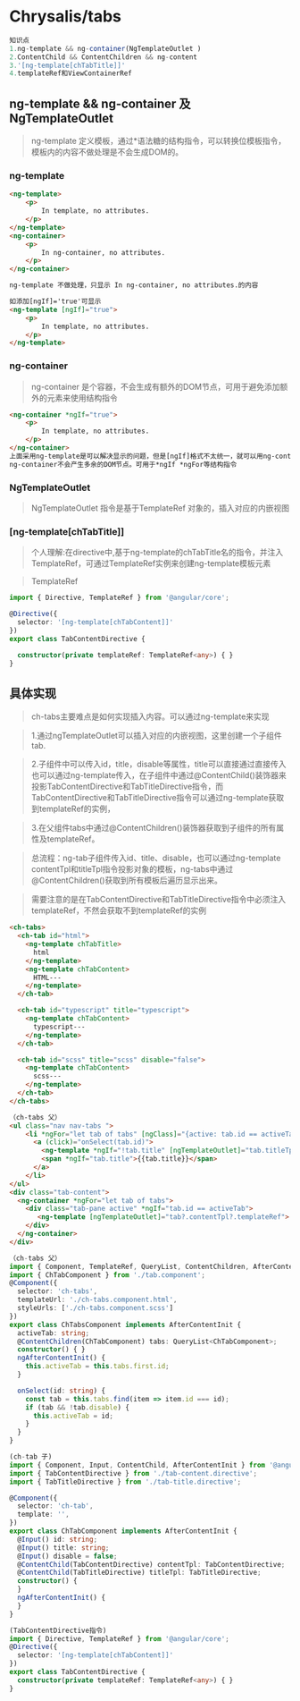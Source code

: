 # Chrysalis/tabs

```typescript
知识点
1.ng-template && ng-container(NgTemplateOutlet )
2.ContentChild && ContentChildren && ng-content
3.'[ng-template[chTabTitle]]'
4.templateRef和ViewContainerRef
```
## ng-template && ng-container 及 NgTemplateOutlet
> ng-template 定义模板，通过*语法糖的结构指令，可以转换位模板指令，模板内的内容不做处理是不会生成DOM的。

### ng-template
```html
<ng-template>
    <p>
        In template, no attributes.
    </p>
</ng-template>
<ng-container>
    <p>
        In ng-container, no attributes.
    </p>
</ng-container>

ng-template 不做处理，只显示 In ng-container, no attributes.的内容

如添加[ngIf]='true'可显示
<ng-template [ngIf]="true">
    <p>
        In template, no attributes.
    </p>
</ng-template>
```
### ng-container
> ng-container 是个容器，不会生成有额外的DOM节点，可用于避免添加额外的元素来使用结构指令

```html
<ng-container *ngIf="true">
    <p>
        In template, no attributes.
    </p>
</ng-container>
上面采用ng-template是可以解决显示的问题，但是[ngIf]格式不太统一，就可以用ng-container
ng-container不会产生多余的DOM节点。可用于*ngIf *ngFor等结构指令
```

### NgTemplateOutlet
> NgTemplateOutlet 指令是基于TemplateRef 对象的，插入对应的内嵌视图


### [ng-template[chTabTitle]]
> 个人理解:在directive中,基于ng-template的chTabTitle名的指令，并注入TemplateRef，可通过TemplateRef实例来创建ng-template模板元素

>TemplateRef

```typescript
import { Directive, TemplateRef } from '@angular/core';

@Directive({
  selector: '[ng-template[chTabContent]]'
})
export class TabContentDirective {

  constructor(private templateRef: TemplateRef<any>) { }
}
```



## 具体实现
> ch-tabs主要难点是如何实现插入内容。可以通过ng-template来实现

>1.通过ngTemplateOutlet可以插入对应的内嵌视图，这里创建一个子组件tab.

>2.子组件中可以传入id，title，disable等属性，title可以直接通过直接传入也可以通过ng-template传入，在子组件中通过@ContentChild()装饰器来投影TabContentDirective和TabTitleDirective指令，而TabContentDirective和TabTitleDirective指令可以通过ng-template获取到templateRef的实例，

>3.在父组件tabs中通过@ContentChildren()装饰器获取到子组件的所有属性及templateRef。

>总流程：ng-tab子组件传入id、title、disable，也可以通过ng-template contentTpl和titleTpl指令投影对象的模板，ng-tabs中通过@ContentChildren()获取到所有模板后遍历显示出来。

>需要注意的是在TabContentDirective和TabTitleDirective指令中必须注入templateRef，不然会获取不到templateRef的实例



```html
<ch-tabs>
  <ch-tab id="html">
    <ng-template chTabTitle>
      html
    </ng-template>
    <ng-template chTabContent>
      HTML---
    </ng-template>
  </ch-tab>

  <ch-tab id="typescript" title="typescript">
    <ng-template chTabContent>
      typescript---
    </ng-template>
  </ch-tab>

  <ch-tab id="scss" title="scss" disable="false">
    <ng-template chTabContent>
      scss---
    </ng-template>
  </ch-tab>
</ch-tabs>
```
```html
（ch-tabs 父）
<ul class="nav nav-tabs ">  
    <li *ngFor="let tab of tabs" [ngClass]="{active: tab.id == activeTab}" [class.disabled]="tab.disable">
      <a (click)="onSelect(tab.id)">
        <ng-template *ngIf="!tab.title" [ngTemplateOutlet]="tab.titleTpl?.templateRef"> </ng-template>
        <span *ngIf="tab.title">{{tab.title}}</span>
      </a>  
    </li>  
</ul>  
<div class="tab-content">   
  <ng-container *ngFor="let tab of tabs">
    <div class="tab-pane active" *ngIf="tab.id == activeTab">  
       <ng-template [ngTemplateOutlet]="tab?.contentTpl?.templateRef"> </ng-template>
    </div> 
  </ng-container>
</div>  
```

```typescript
（ch-tabs 父）
import { Component, TemplateRef, QueryList, ContentChildren, AfterContentInit } from '@angular/core';
import { ChTabComponent } from './tab.component';
@Component({
  selector: 'ch-tabs',
  templateUrl: './ch-tabs.component.html',
  styleUrls: ['./ch-tabs.component.scss']
})
export class ChTabsComponent implements AfterContentInit {
  activeTab: string;
  @ContentChildren(ChTabComponent) tabs: QueryList<ChTabComponent>;
  constructor() { }
  ngAfterContentInit() {
    this.activeTab = this.tabs.first.id;
  }

  onSelect(id: string) {
    const tab = this.tabs.find(item => item.id === id);
    if (tab && !tab.disable) {
      this.activeTab = id;
    }
  }
}
```

```typescript
(ch-tab 子)
import { Component, Input, ContentChild, AfterContentInit } from '@angular/core';
import { TabContentDirective } from './tab-content.directive';
import { TabTitleDirective } from './tab-title.directive';

@Component({
  selector: 'ch-tab',
  template: '',
})
export class ChTabComponent implements AfterContentInit {
  @Input() id: string;
  @Input() title: string;
  @Input() disable = false;
  @ContentChild(TabContentDirective) contentTpl: TabContentDirective;
  @ContentChild(TabTitleDirective) titleTpl: TabTitleDirective;
  constructor() {
  }
  ngAfterContentInit() {
  }
}
```

```typescript
(TabContentDirective指令)
import { Directive, TemplateRef } from '@angular/core';
@Directive({
  selector: '[ng-template[chTabContent]]'
})
export class TabContentDirective {
  constructor(private templateRef: TemplateRef<any>) { }
}
```
